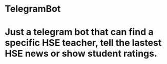 # TelegramBot

# Just a telegram bot that can find a specific HSE teacher, tell the lastest HSE news or show student ratings.
